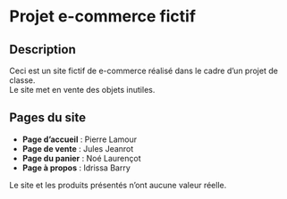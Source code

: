 # Projet e-commerce fictif

## Description

Ceci est un site fictif de e-commerce réalisé dans le cadre d’un projet de classe.  
Le site met en vente des objets inutiles.

## Pages du site

- **Page d’accueil** : Pierre Lamour  
- **Page de vente** : Jules Jeanrot  
- **Page du panier** : Noé Laurençot  
- **Page à propos** : Idrissa Barry

Le site et les produits présentés n’ont aucune valeur réelle.
